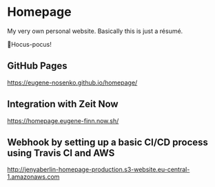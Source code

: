 # Homepage

My very own personal website. Basically this is just a résumé.

🧙Hocus-pocus!

## GitHub Pages

https://eugene-nosenko.github.io/homepage/

## Integration with Zeit Now

https://homepage.eugene-finn.now.sh/

## Webhook by setting up a basic CI/CD process using Travis CI and AWS

http://jenyaberlin-homepage-production.s3-website.eu-central-1.amazonaws.com
